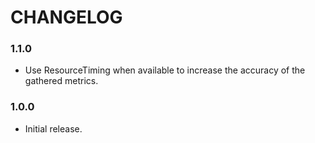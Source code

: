 # CHANGELOG

### 1.1.0

- Use ResourceTiming when available to increase the accuracy of the gathered
  metrics.

### 1.0.0

- Initial release.
